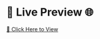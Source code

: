 # 🚀 Live Preview 🌐  

[🔗 Click Here to View](https://vijay-ky.github.io/Production-Private-Restaurant-Grilli-HTML-CSS-Template-Website/)  
